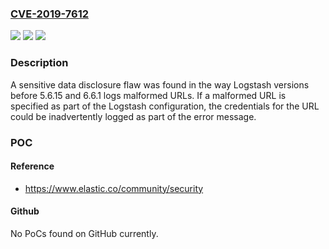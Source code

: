 ### [CVE-2019-7612](https://cve.mitre.org/cgi-bin/cvename.cgi?name=CVE-2019-7612)
![](https://img.shields.io/static/v1?label=Product&message=Logstash&color=blue)
![](https://img.shields.io/static/v1?label=Version&message=before%205.6.15%20and%206.6.1%20&color=brightgreen)
![](https://img.shields.io/static/v1?label=Vulnerability&message=CWE-209%3A%20Information%20Exposure%20Through%20an%20Error%20Message&color=brightgreen)

### Description

A sensitive data disclosure flaw was found in the way Logstash versions before 5.6.15 and 6.6.1 logs malformed URLs. If a malformed URL is specified as part of the Logstash configuration, the credentials for the URL could be inadvertently logged as part of the error message.

### POC

#### Reference
- https://www.elastic.co/community/security

#### Github
No PoCs found on GitHub currently.


